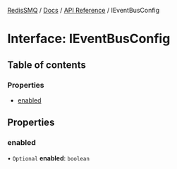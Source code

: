 [RedisSMQ](../../../README.md) / [Docs](../../README.md) / [API Reference](../README.md) / IEventBusConfig

# Interface: IEventBusConfig

## Table of contents

### Properties

- [enabled](IEventBusConfig.md#enabled)

## Properties

### enabled

• `Optional` **enabled**: `boolean`

